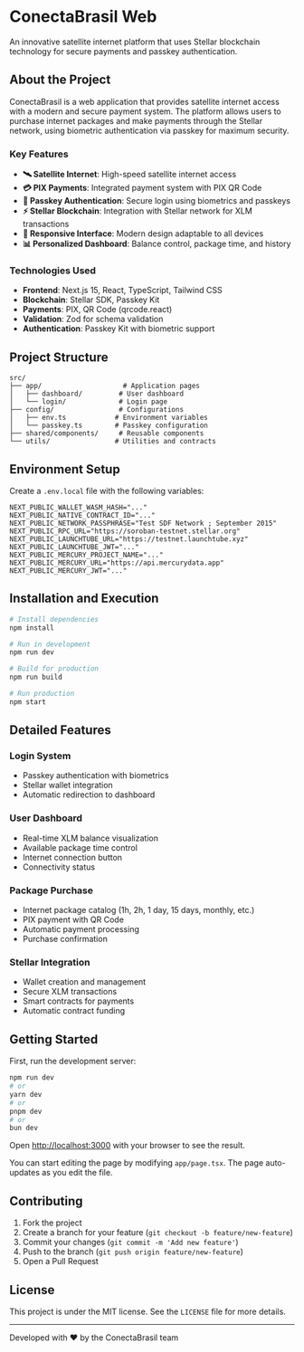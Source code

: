 # ConectaBrasil Web

An innovative satellite internet platform that uses Stellar blockchain technology for secure payments and passkey authentication.

## About the Project

ConectaBrasil is a web application that provides satellite internet access with a modern and secure payment system. The platform allows users to purchase internet packages and make payments through the Stellar network, using biometric authentication via passkey for maximum security.

### Key Features

- **🛰️ Satellite Internet**: High-speed satellite internet access
- **💳 PIX Payments**: Integrated payment system with PIX QR Code
- **🔐 Passkey Authentication**: Secure login using biometrics and passkeys
- **⚡ Stellar Blockchain**: Integration with Stellar network for XLM transactions
- **📱 Responsive Interface**: Modern design adaptable to all devices
- **📊 Personalized Dashboard**: Balance control, package time, and history

### Technologies Used

- **Frontend**: Next.js 15, React, TypeScript, Tailwind CSS
- **Blockchain**: Stellar SDK, Passkey Kit
- **Payments**: PIX, QR Code (qrcode.react)
- **Validation**: Zod for schema validation
- **Authentication**: Passkey Kit with biometric support

## Project Structure

```
src/
├── app/                    # Application pages
│   ├── dashboard/         # User dashboard
│   └── login/             # Login page
├── config/                # Configurations
│   ├── env.ts            # Environment variables
│   └── passkey.ts        # Passkey configuration
├── shared/components/     # Reusable components
└── utils/                # Utilities and contracts
```

## Environment Setup

Create a `.env.local` file with the following variables:

```env
NEXT_PUBLIC_WALLET_WASM_HASH="..."
NEXT_PUBLIC_NATIVE_CONTRACT_ID="..."
NEXT_PUBLIC_NETWORK_PASSPHRASE="Test SDF Network ; September 2015"
NEXT_PUBLIC_RPC_URL="https://soroban-testnet.stellar.org"
NEXT_PUBLIC_LAUNCHTUBE_URL="https://testnet.launchtube.xyz"
NEXT_PUBLIC_LAUNCHTUBE_JWT="..."
NEXT_PUBLIC_MERCURY_PROJECT_NAME="..."
NEXT_PUBLIC_MERCURY_URL="https://api.mercurydata.app"
NEXT_PUBLIC_MERCURY_JWT="..."
```

## Installation and Execution

```bash
# Install dependencies
npm install

# Run in development
npm run dev

# Build for production
npm run build

# Run production
npm start
```

## Detailed Features

### Login System
- Passkey authentication with biometrics
- Stellar wallet integration
- Automatic redirection to dashboard

### User Dashboard
- Real-time XLM balance visualization
- Available package time control
- Internet connection button
- Connectivity status

### Package Purchase
- Internet package catalog (1h, 2h, 1 day, 15 days, monthly, etc.)
- PIX payment with QR Code
- Automatic payment processing
- Purchase confirmation

### Stellar Integration
- Wallet creation and management
- Secure XLM transactions
- Smart contracts for payments
- Automatic contract funding

## Getting Started

First, run the development server:

```bash
npm run dev
# or
yarn dev
# or
pnpm dev
# or
bun dev
```

Open [http://localhost:3000](http://localhost:3000) with your browser to see the result.

You can start editing the page by modifying `app/page.tsx`. The page auto-updates as you edit the file.

## Contributing

1. Fork the project
2. Create a branch for your feature (`git checkout -b feature/new-feature`)
3. Commit your changes (`git commit -m 'Add new feature'`)
4. Push to the branch (`git push origin feature/new-feature`)
5. Open a Pull Request

## License

This project is under the MIT license. See the `LICENSE` file for more details.

---

Developed with ❤️ by the ConectaBrasil team
